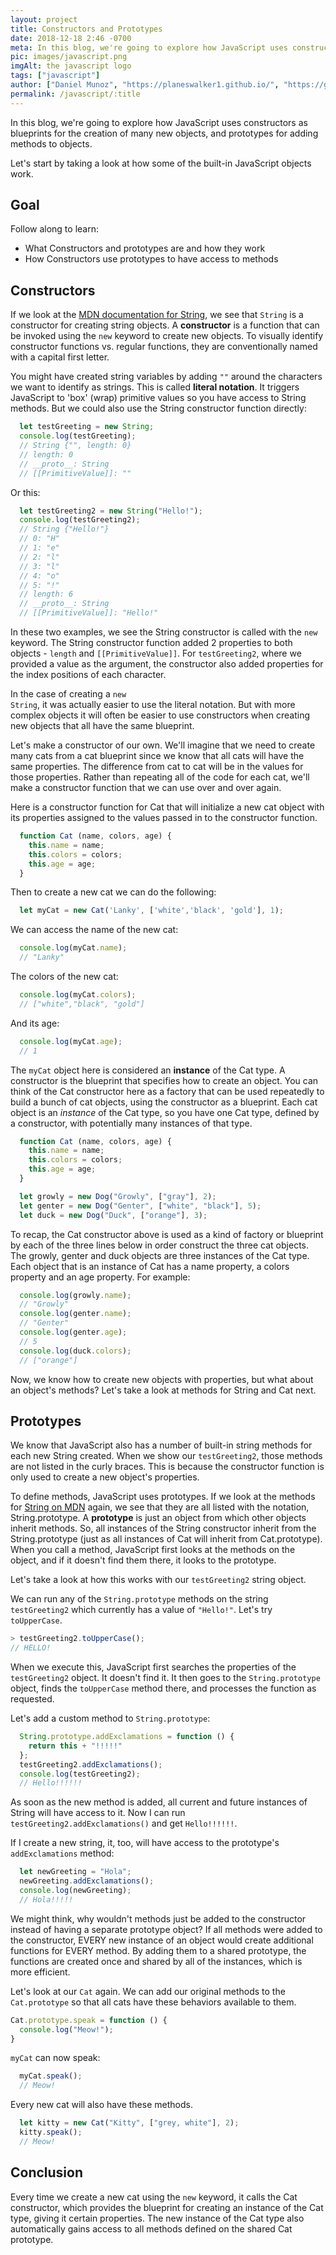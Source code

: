 ```yaml
---
layout: project
title: Constructors and Prototypes
date: 2018-12-18 2:46 -0700
meta: In this blog, we're going to explore how JavaScript uses constructors as blueprints for the creation of many new objects, and prototypes for adding methods to objects.
pic: images/javascript.png
imgAlt: the javascript logo
tags: ["javascript"]
author: ["Daniel Munoz", "https://planeswalker1.github.io/", "https://github.com/planeswalker1"]
permalink: /javascript/:title
---
```


In this blog, we're going to explore how JavaScript uses constructors as blueprints for the creation of many new objects, and prototypes for adding methods to objects.

Let's start by taking a look at how some of the built-in JavaScript objects work.

## Goal

Follow along to learn:

* What Constructors and prototypes are and how they work
* How Constructors use prototypes to have access to methods

## Constructors

If we look at the <a href="https://developer.mozilla.org/en-US/docs/Web/JavaScript/Reference/Global_Objects/String">MDN documentation for String</a>, we see that <code class="highlight__code">String</code> is a constructor for creating string objects. A **constructor** is a function that can be invoked using the <code class="highlight__code">new</code> keyword to create new objects. To visually identify constructor functions vs. regular functions, they are conventionally named with a capital first letter.

You might have created string variables by adding <code>""</code> around the characters we want to identify as strings. This is called **literal notation**. It triggers JavaScript to 'box' (wrap) primitive values so you have access to String methods. But we could also use the String constructor function directly:

```javascript
  let testGreeting = new String;
  console.log(testGreeting);
  // String {"", length: 0}
  // length: 0
  // __proto__: String
  // [[PrimitiveValue]]: ""
```

Or this:

```javascript
  let testGreeting2 = new String("Hello!");
  console.log(testGreeting2);
  // String {"Hello!"}
  // 0: "H"
  // 1: "e"
  // 2: "l"
  // 3: "l"
  // 4: "o"
  // 5: "!"
  // length: 6
  // __proto__: String
  // [[PrimitiveValue]]: "Hello!"
```

In these two examples, we see the String constructor is called with the <code class="highlight__code">new</code> keyword. The String constructor function added 2 properties to both objects - <code class="highlight__code">length</code> and <code class="highlight__code">[[PrimitiveValue]]</code>. For <code class="highlight__code">testGreeting2</code>, where we provided a value as the argument, the constructor also added properties for the index positions of each character.

In the case of creating a <code class="highlight__code">new String</code>, it was actually easier to use the literal notation. But with more complex objects it will often be easier to use constructors when creating new objects that all have the same blueprint.

Let's make a constructor of our own. We'll imagine that we need to create many cats from a cat blueprint since we know that all cats will have the same properties. The difference from cat to cat will be in the values for those properties. Rather than repeating all of the code for each cat, we'll make a constructor function that we can use over and over again.

Here is a constructor function for <span class="highlight__code">Cat</span> that will initialize a new cat object with its properties assigned to the values passed in to the constructor function.

```javascript
  function Cat (name, colors, age) {
    this.name = name;
    this.colors = colors;
    this.age = age;
  }
```

Then to create a new cat we can do the following:

```javascript
  let myCat = new Cat('Lanky', ['white','black', 'gold'], 1);
```

We can access the name of the new cat:

```javascript
  console.log(myCat.name);
  // "Lanky"
```

The colors of the new cat:

```javascript
  console.log(myCat.colors);
  // ["white","black", "gold"]
```

And its age:

```javascript
  console.log(myCat.age);
  // 1
```

The <code class="highlight__code">myCat</code> object here is considered an **instance** of the <span class="highlight__code">Cat</span> type. A constructor is the blueprint that specifies how to create an object. You can think of the <span class="highlight__code">Cat</span> constructor here as a factory that can be used repeatedly to build a bunch of cat objects, using the constructor as a blueprint. Each cat object is an _instance_ of the <span class="highlight__code">Cat</span> type, so you have one <span class="highlight__code">Cat</span> type, defined by a constructor, with potentially many instances of that type.

```javascript
  function Cat (name, colors, age) {
    this.name = name;
    this.colors = colors;
    this.age = age;
  }

  let growly = new Dog("Growly", ["gray"], 2);
  let genter = new Dog("Genter", ["white", "black"], 5);
  let duck = new Dog("Duck", ["orange"], 3);
```

To recap, the <span class="highlight__code">Cat</span> constructor above is used as a kind of factory or blueprint by each of the three lines below in order construct the three cat objects. The growly, genter and duck objects are three instances of the <span class="highlight__code">Cat</span> type. Each object that is an instance of <span class="highlight__code">Cat</span> has a name property, a colors property and an age property. For example:

```javascript
  console.log(growly.name);
  // "Growly"
  console.log(genter.name);
  // "Genter"
  console.log(genter.age);
  // 5
  console.log(duck.colors);
  // ["orange"]
```

Now, we know how to create new objects with properties, but what about an object's methods? Let's take a look at methods for String and Cat next.

## Prototypes

We know that JavaScript also has a number of built-in string methods for each new String created. When we show our <code class="highlight__code">testGreeting2</code>, those methods are not listed in the curly braces. This is because the constructor function is only used to create a new object's properties.

To define methods, JavaScript uses prototypes. If we look at the methods for <a href="https://developer.mozilla.org/en-US/docs/Web/JavaScript/Reference/Global_Objects/String">String on MDN</a> again, we see that they are all listed with the notation, String.prototype. A **prototype** is just an object from which other objects inherit methods. So, all instances of the String constructor inherit from the String.prototype (just as all instances of Cat will inherit from Cat.prototype). When you call a method, JavaScript first looks at the methods on the object, and if it doesn't find them there, it looks to the prototype.

Let's take a look at how this works with our <code class="highlight__code">testGreeting2</code> string object.

We can run any of the <code class="highlight__code">String.prototype</code> methods on the string <code class="">testGreeting2</code> which currently has a value of <code class="highlight__code">"Hello!"</code>. Let's try <code class="highlight__code">toUpperCase</code>.

```javascript
> testGreeting2.toUpperCase();
// HELLO!
```

When we execute this, JavaScript first searches the properties of the <code class="highlight__code">testGreeting2</code> object. It doesn't find it. It then goes to the <code class="highlight__code">String.prototype</code> object, finds the <code class="highlight__code">toUpperCase</code> method there, and processes the function as requested.

Let's add a custom method to <code class="highlight__code">String.prototype</code>:

```javascript
  String.prototype.addExclamations = function () {
    return this + "!!!!!"
  };
  testGreeting2.addExclamations();
  console.log(testGreeting2);
  // Hello!!!!!!
```

As soon as the new method is added, all current and future instances of String will have access to it. Now I can run <code class="highlight__code">testGreeting2.addExclamations()</code> and get <code class="highlight__code">Hello!!!!!!</code>.

If I create a new string, it, too, will have access to the prototype's <code class="highlight__code">addExclamations</code> method:

```javascript
  let newGreeting = "Hola";
  newGreeting.addExclamations();
  console.log(newGreeting);
  // Hola!!!!!
```

We might think, why wouldn't methods just be added to the constructor instead of having a separate prototype object? If all methods were added to the constructor, EVERY new instance of an object would create additional functions for EVERY method. By adding them to a shared prototype, the functions are created once and shared by all of the instances, which is more efficient.

Let's look at our <code class="highlight__code">Cat</code> again. We can add our original methods to the <code class="highlight__code">Cat.prototype</code> so that all cats have these behaviors available to them.

```javascript
Cat.prototype.speak = function () {
  console.log("Meow!");
}
```

<code class="highlight__code">myCat</code> can now speak:

```javascript
  myCat.speak();
  // Meow!
```

Every new cat will also have these methods.

```javascript
  let kitty = new Cat("Kitty", ["grey, white"], 2);
  kitty.speak();
  // Meow!
```

## Conclusion

Every time we create a new cat using the <code class="highlight__code">new</code> keyword, it calls the <span class="highlight__code">Cat</span> constructor, which provides the blueprint for creating an instance of the Cat type, giving it certain properties. The new instance of the Cat type also automatically gains access to all methods defined on the shared Cat prototype.